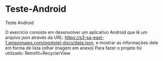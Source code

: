 # Teste-Android
Teste Android 

O exercício consiste em desenvolver um aplicativo Android que lê um arquivo json através da URL: https://s3-sa-east-1.amazonaws.com/pontotel-docs/data.json, e mostrar as informações dele em forma de lista (olhar imagem em anexo)
Para fazer o projeto foi utilizado: Retrofit+RecyclerView
